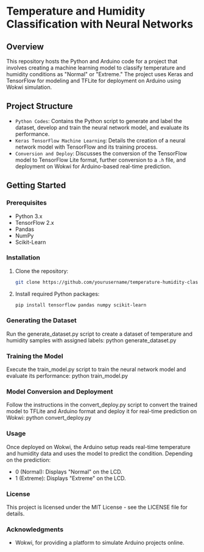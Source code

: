 # Temperature and Humidity Classification with Neural Networks

## Overview

This repository hosts the Python and Arduino code for a project that involves creating a machine learning model to classify temperature and humidity conditions as "Normal" or "Extreme." The project uses Keras and TensorFlow for modeling and TFLite for deployment on Arduino using Wokwi simulation.

## Project Structure

- `Python Codes`: Contains the Python script to generate and label the dataset, develop and train the neural network model, and evaluate its performance.
- `Keras TensorFlow Machine Learning`: Details the creation of a neural network model with TensorFlow and its training process.
- `Conversion and Deploy`: Discusses the conversion of the TensorFlow model to TensorFlow Lite format, further conversion to a `.h` file, and deployment on Wokwi for Arduino-based real-time prediction.

## Getting Started

### Prerequisites

- Python 3.x
- TensorFlow 2.x
- Pandas
- NumPy
- Scikit-Learn

### Installation

1. Clone the repository:
   ```sh
   git clone https://github.com/yourusername/temperature-humidity-classification.git
2. Install required Python packages:
   ```sh
   pip install tensorflow pandas numpy scikit-learn

### Generating the Dataset
Run the generate_dataset.py script to create a dataset of temperature and humidity samples with assigned labels: 
python generate_dataset.py

### Training the Model
Execute the train_model.py script to train the neural network model and evaluate its performance:
python train_model.py

###  Model Conversion and Deployment
Follow the instructions in the convert_deploy.py script to convert the trained model to TFLite and Arduino format and deploy it for real-time prediction on Wokwi:
python convert_deploy.py

###  Usage
Once deployed on Wokwi, the Arduino setup reads real-time temperature and humidity data and uses the model to predict the condition. Depending on the prediction:

- 0 (Normal): Displays "Normal" on the LCD.
- 1 (Extreme): Displays "Extreme" on the LCD.

###  License
This project is licensed under the MIT License - see the LICENSE file for details.

###  Acknowledgments
- Wokwi, for providing a platform to simulate Arduino projects online.





